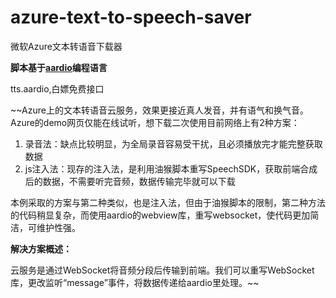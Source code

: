 # azure-text-to-speech-saver
微软Azure文本转语音下载器

**脚本基于[aardio](https://www.aardio.com/)编程语言**

tts.aardio,白嫖免费接口

~~Azure上的文本转语音云服务，效果更接近真人发音，并有语气和换气音。Azure的demo网页仅能在线试听，想下载二次使用目前网络上有2种方案：

1. 录音法：缺点比较明显，为全局录音容易受干扰，且必须播放完才能完整获取数据
2. js注入法：现存的注入法，是利用油猴脚本重写SpeechSDK，获取前端合成后的数据，不需要听完音频，数据传输完毕就可以下载

本例采取的方案与第二种类似，也是注入法，但由于油猴脚本的限制，第二种方法的代码稍显复杂，而使用aardio的webview库，重写websocket，使代码更加简洁，可维护性强。

**解决方案概述：**

云服务是通过WebSocket将音频分段后传输到前端。我们可以重写WebSocket库，更改监听“message”事件，将数据传递给aardio里处理。~~

